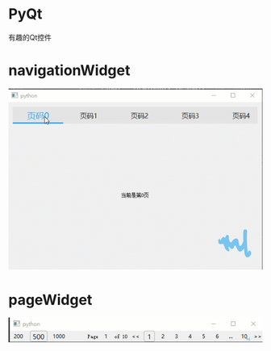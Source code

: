 # PyQt
有趣的Qt控件

# navigationWidget
![](./demo/navigationWidget.gif)
# pageWidget
![](./demo/pageWidget.gif)
